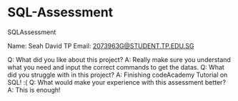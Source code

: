 # SQL-Assessment
SQLAssessment

Name: Seah David
TP Email: 2073963G@STUDENT.TP.EDU.SG

Q: What did you like about this project?
A: Really make sure you understand what you need and input the correct commands to get the datas.
Q: What did you struggle with in this project?
A: Finishing codeAcademy Tutorial on SQL! :(
Q: What would make your experience with this assessment better?
A: This is enough!
